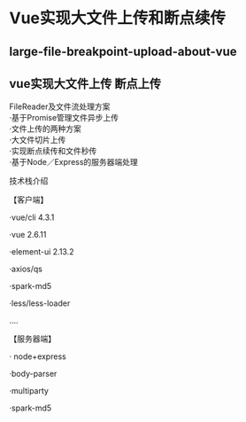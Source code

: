 # Vue实现大文件上传和断点续传
## large-file-breakpoint-upload-about-vue

## vue实现大文件上传 断点上传
FileReader及文件流处理方案  
·基于Promise管理文件异步上传  
·文件上传的两种方案  
·大文件切片上传  
·实现断点续传和文件秒传  
·基于Node／Express的服务器端处理

技术栈介绍

【客户端】

·vue/cli 4.3.1

·vue 2.6.11

·element-ui 2.13.2

·axios/qs

·spark-md5

·less/less-loader

....

【服务器端】

· node+express

·body-parser

·multiparty

·spark-md5